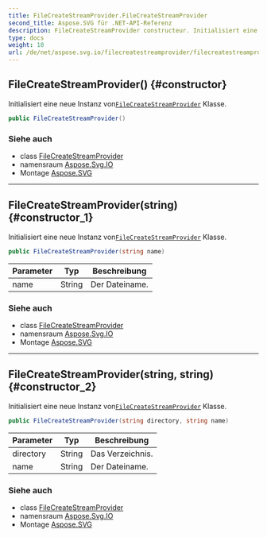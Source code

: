 ```yaml
---
title: FileCreateStreamProvider.FileCreateStreamProvider
second_title: Aspose.SVG für .NET-API-Referenz
description: FileCreateStreamProvider constructeur. Initialisiert eine neue Instanz vonFileCreateStreamProvider Klasse.
type: docs
weight: 10
url: /de/net/aspose.svg.io/filecreatestreamprovider/filecreatestreamprovider/
---
```

## FileCreateStreamProvider() {#constructor}

Initialisiert eine neue Instanz von[`FileCreateStreamProvider`](../) Klasse.

```csharp
public FileCreateStreamProvider()
```

### Siehe auch

* class [FileCreateStreamProvider](../)
* namensraum [Aspose.Svg.IO](../../filecreatestreamprovider/)
* Montage [Aspose.SVG](../../../)

---

## FileCreateStreamProvider(string) {#constructor_1}

Initialisiert eine neue Instanz von[`FileCreateStreamProvider`](../) Klasse.

```csharp
public FileCreateStreamProvider(string name)
```

| Parameter | Typ | Beschreibung |
| --- | --- | --- |
| name | String | Der Dateiname. |

### Siehe auch

* class [FileCreateStreamProvider](../)
* namensraum [Aspose.Svg.IO](../../filecreatestreamprovider/)
* Montage [Aspose.SVG](../../../)

---

## FileCreateStreamProvider(string, string) {#constructor_2}

Initialisiert eine neue Instanz von[`FileCreateStreamProvider`](../) Klasse.

```csharp
public FileCreateStreamProvider(string directory, string name)
```

| Parameter | Typ | Beschreibung |
| --- | --- | --- |
| directory | String | Das Verzeichnis. |
| name | String | Der Dateiname. |

### Siehe auch

* class [FileCreateStreamProvider](../)
* namensraum [Aspose.Svg.IO](../../filecreatestreamprovider/)
* Montage [Aspose.SVG](../../../)


